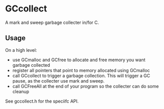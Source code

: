 # GCcollect

A mark and sweep garbage collecter in/for C. 

## Usage
On a high level:
- use GCmalloc and GCfree to allocate and free memory you want garbage collected
- register all pointers that point to memory allocated using GCmalloc
- call GCcollect to trigger a garbage collection. This will trigger a GC pause, as the collecter use mark and sweep.
- call GCFreeAll at the end of your program so the collecter can do some cleanup

See gccollect.h for the speciifc API.
